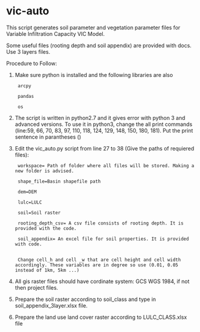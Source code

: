 # vic-auto
This script generates soil parameter and vegetation parameter files for Variable Infiltration Capacity VIC Model.

Some useful files (rooting depth and soil appendix) are provided with docs. Use 3 layers files.

Procedure to Follow:

1. Make sure python is installed and the following libraries are also

		arcpy
	
		pandas
	
		os

	
2. The script is written in python2.7 and it gives error with python 3 and advanced versions. 
To use it in python3, change the all print commands (line:59, 66, 70, 83, 97, 110, 118, 124, 129, 148, 150, 180, 181). 
Put the print sentence in parantheses ()

3. Edit the vic_auto.py script from line 27 to 38 (Give the paths of requiered files):

		workspace= Path of folder where all files will be stored. Making a new folder is advised.
	
		shape_file=Basin shapefile path
	
		dem=DEM        
	
		lulc=LULC
	
		soil=Soil raster
	
		rooting_depth_csv= A csv file consists of rooting depth. It is provided with the code.
	
		soil_appendix= An excel file for soil properties. It is provided with code.
	
	
		Change cell_h and cell _w that are cell height and cell width accordingly. These variables are in degree so use (0.01, 0.05 instead of 1km, 5km ...)
	
4. All gis raster files should have cordinate system: GCS WGS 1984, if not then project files.

5. Prepare the soil raster according to soil_class and type in soil_appendix_3layer.xlsx file.

6. Prepare the land use land cover raster according to LULC_CLASS.xlsx file
